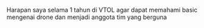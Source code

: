 Harapan saya selama 1 tahun di VTOL agar dapat memahami basic mengenai drone dan menjadi anggota tim yang berguna

